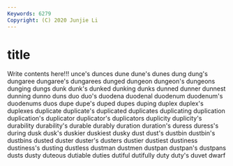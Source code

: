 ```yaml
---
Keywords: 6279
Copyright: (C) 2020 Junjie Li
---
```


# title

Write contents here!!!
unce's 
dunces 
dune 
dune's 
dunes
dung 
dung's 
dungaree 
dungaree's 
dungarees 
dunged 
dungeon 
dungeon's 
dungeons 
dunging
dungs 
dunk 
dunk's 
dunked 
dunking 
dunks 
dunned 
dunner 
dunnest 
dunning
dunno 
duns 
duo 
duo's 
duodena 
duodenal 
duodenum 
duodenum's 
duodenums 
duos
dupe 
dupe's 
duped 
dupes 
duping 
duplex 
duplex's 
duplexes 
duplicate 
duplicate's
duplicated 
duplicates 
duplicating 
duplication 
duplication's 
duplicator 
duplicator's 
duplicators 
duplicity 
duplicity's
durability 
durability's 
durable 
durably 
duration 
duration's 
duress 
duress's 
during 
dusk
dusk's 
duskier 
duskiest 
dusky 
dust 
dust's 
dustbin 
dustbin's 
dustbins 
dusted
duster 
duster's 
dusters 
dustier 
dustiest 
dustiness 
dustiness's 
dusting 
dustless 
dustman
dustmen 
dustpan 
dustpan's 
dustpans 
dusts 
dusty 
duteous 
dutiable 
duties 
dutiful
dutifully 
duty 
duty's 
duvet 
dwarf 
